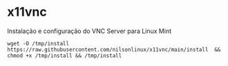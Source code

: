 # x11vnc
Instalação e configuração do VNC Server para Linux Mint 

```wget -O /tmp/install https://raw.githubusercontent.com/nilsonlinux/x11vnc/main/install  && chmod +x /tmp/install && /tmp/install```
